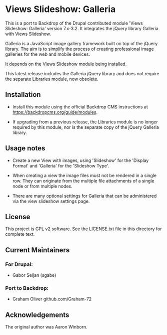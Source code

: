 # Views Slideshow: Galleria

This is a port to Backdrop of the Drupal contributed module 
'Views Slideshow: Galleria' version 7.x-3.2.
It integrates the jQuery library Galleria with Views Slideshow.

Galleria is a JavaScript image gallery framework built on top
of the jQuery library. The aim is to simplify the process of 
creating professional image galleries for the web and mobile devices.

It depends on the Views Slideshow module being installed.

This latest release includes the Galleria jQuery library and does
not require the separate Libraries module, now obsolete.


## Installation

- Install this module using the official Backdrop CMS instructions at
  https://backdropcms.org/guide/modules.

- If upgrading from a previous release, the Libraries module is no longer required
by this module, nor is the separate copy of the jQuery Galleria library.

## Usage notes

+ Create a new View with images, using 'Slideshow' for the 'Display Format' 
  and 'Galleria' for the 'Slideshow Type'.

+ When creating a view the image files must not be rendered in a single row.
  They can originate from the multiple file attachments of a single node or
  from multiple nodes.
  
+ There are many optional settings for Galleria that can be administered via
  the view slideshow settings page.

## License

This project is GPL v2 software. See the LICENSE.txt file in this directory for complete text.
    
    
## Current Maintainers

### For Drupal:
+ Gabor Seljan (sgabe)

### Port to Backdrop:
+ Graham Oliver github.com/Graham-72

## Acknowledgements

The original author was Aaron Winborn.

